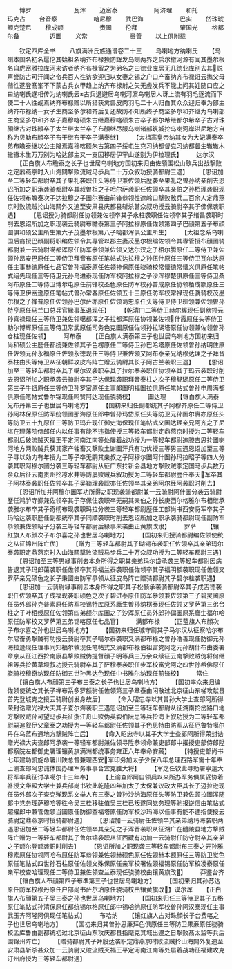 <!-- { "loadSidebar": true } -->
　　博罗　　　　　　　瓦浑
　　迈宻泰　　　　　　阿济理
　　和托　　　　　　　玛克占
　　台音察　　　　　　喀尼穆
　　武巴海　　　　　　巴实
　　岱珠琥　　　　　　额克楚尼
　　穆成额　　　　　　赉圗
　　伦拜　　　　　　　肇国光
　　格都尔备　　　　　迈圗
　　义常　　　　　　　赉善
　　以上俱附载















　　钦定四库全书
　　八旗满洲氏族通谱卷二十三
　　乌喇地方纳喇氏
　　【乌喇本国名初名扈伦其始祖名纳齐布禄独防辉发乌喇两界之启尔撤河源有闻其墨尔根名自虎宻雅拉库河来访者纳齐布禄留之为弟名之曰徳业库居无几徳业库别去其説声誉防古可汗闻之令兵百人徃访欲迎归以女妻之锡之户口产畜纳齐布禄诳云擕父母偕徃遂登髙峯不下蒙古兵衣甲趋上纳齐布禄射之矢无虗发兵不能上问其姓随口应之曰纳喇氏遂相传为纳喇氏云古兵退避居乌喇河濵乌喇居人讶上流有羽毛逐流而下使二十人徃觇焉纳齐布禄赠以所猎获禽兽皮肉羽毛二十人归白其众众迎归奉为部主纳齐布禄纳一女子生商坚多尔和齐后复还故防不知所终子商坚多尔和齐继为乌喇部主商坚多尔和齐卒子嘉穆喀硕朱古继嘉穆喀硕朱古卒子都尔希继都尔希卒子古对珠顔继古对珠顔卒子太兰继太兰卒子布顔继尽服乌喇诸部筑城扵乌喇河岸洪尼地方自称为贝勒布顔卒子布干继布干卒子满泰继】
　　【太祖髙皇帝纳其女为大妃满泰卒弟布瞻泰继以公主降焉嘉穆喀硕朱古第四子绥屯生克习纳都督克习纳都督生辙辙木辙辙木生万万别为哈达部主又一支因移居伊罕山遂别为伊拉理氏】
　　达尔汉
　　【正白旗人布瞻泰之长子也世居乌喇地方国初来归由佐领围松山敌兵出战撃败之定鼎燕京时入山海闗撃败流贼马歩兵二十万众叙功授骑都尉三遇】
　　【恩诏加至二等轻车都尉卒其子果礼袭职任头等侍卫兼佐领后歴袭至果礼之曽孙纳亲削去恩诏所加之职承袭骑都尉卒其叔曽祖之子哈尔萨袭职任佐领卒其亲伯之孙栢理袭职现任佐领布瞻泰次子达拉穆之子圗尔赛由前锋叅领徃遮岭口撃败敌兵二百余人定鼎燕京时败流贼扵山海闗外又追至安肃县庆都县斩杀甚众叙功授云骑尉卒其子佛保袭职遇】
　　【恩诏授为骑都尉任协领兼佐领卒其子永柱袭职任佐领卒其子绪昌袭职时削去恩诏所加之职现袭云骑尉布瞻泰第三子阿拉穆原任佐领第四子巴顔第五子布顔圗俱和硕公主所生第六子茂墨尔根第八子噶都浑俱公主所生】
　　【太祖念系乌喇国后裔授巴顔副将职编佐领令其専管以郡主妻茂墨尔根编佐领令其専管授布顔圗骑都尉兼一云骑尉噶都浑原任防军叅领兼佐领又达尔汉之子栢尔腾原任二等侍卫兼佐领孙昂安巴原任二等侍卫拜音布原任笔帖式达拉穆之孙伍什原任三等侍卫瓦尔达原任主事赫徳原任七品官曽孙福泰原任佐领神保原任骁骑校常懐徳常懐义俱原任笔帖式绍先现任三等侍卫元孙乌进泰现任防军校阿拉穆之子沙浑穆楚俱原任三等侍卫桑阿布原任二等侍卫博尔屯原任前锋校丕色原任防军校孙普成原任协领栢成额原任三等侍卫伊宻逊原任笔帖式曽孙常春原任佐领五十三原任防军校常禄现任骁骑校茂墨尔根之子禅普原任佐领孙巴尔萨亦原任佐领蔼忠原任头等侍卫侍卫班领兼佐领曽孙特亨原任马兰口总兵官縁事革退现任】
　　【乾清门二等侍卫赫尔辉现任副叅领元孙喜禄现任三等侍卫兼佐领噶都浑之子拉都浑原任协领兼佐领什霞原任头等侍卫勒尔博辉原任三等侍卫常武原任司务色克圗原任佐领孙拉瑚塔原任协领兼佐领曽孙仓柱现任佐领】
　　阿布泰
　　【正白旗人满泰第三子也世居乌喇地方国初来归尚和硕公主歴任都统兼佐领其子色楞原任二等侍卫孙巴哈塔原任佐领曽孙纳明住原任佐领元孙永福原任佐领永徳现任三等侍卫兼佐领又阿布泰亲兄纳穆达理之子拜音泰柱由头等侍卫从征朝鲜攻皮岛阵亡赠云骑尉其长子阿古兰袭职三遇】
　　【恩诏加至三等轻车都尉卒其子噶尔汉袭职卒其子拉尔泰袭职任协领卒其子玛云袭职时削去恩诏所加之职承袭云骑尉卒其子达保现袭职拜音泰柱之次子穆舒瑚原任二等侍卫第三子牛钮原任三等侍卫孙罗宻原任主事郎圗明福圗拉俱原任笔帖式曽孙申周满都俱原任笔帖式鲁尔锦现任鸣赞阿达现任骁骑校】
　　圗达理
　　【镶白旗人满泰兄布丹第三子也世居乌喇地方】
　　【国初来归任副都统其子阿穆齐原任二等侍卫孙阿林保原任防军统领圗那海原任郎中曽孙玛岱原任头等防卫元孙圗尔賔亦原任头等防卫五十九原任三等防卫玛升现任御史海保现任笔帖式又圗达理亲兄阿齐之子尼堪在理藩院侍郎任内以任事有能不违指使授三等轻车都尉定鼎燕京时授为二等轻车都尉后破流贼灭福王平定河南江南等处屡着战功授为一等轻车都尉追滕吉思扵圗喇河地方两败贼兵获其家产牲畜又撃败土谢圗汗兵有功优授三等男三遇恩诏加至三等子寻以効力有年授为二等子卒无嗣其亲叔之子阿穆尔圗阿什圗孙玛拉昭子等四人分袭其职阿穆尔圗分袭三等轻车都尉从征广东扵新会县地方撃败贼李定国马步兵数万余众后征云南贵州扵凉水井等防屡败贼兵叙功授为二等轻车都尉歴任奉天军卒其子阿林泰袭职任佐领卒其子吴勒理袭职亦任佐领卒其亲弟阿尔经阿袭职时削去】
　　【恩诏所加并阿穆尔圗军功所得之职现袭骑都尉兼一云骑尉阿什圗分袭云骑尉歴任鸿胪寺卿兼佐领卒其子存保住袭职卒无嗣其亲伯之孙长庚西尔格雅尔布相继承袭雅尔布卒其子奇彻布现袭职玛拉分袭三等轻车都尉歴任工部尚书西安将军卒其子玛哈达袭职歴任副都统卒其子同顺袭职时削去恩诏所加之职承袭骑都尉现任副防军叅领兼佐领昭子分袭三等轻车都尉后縁事未袭由正黄旗改隶】
　　罗萨
　　【镶红旗人布顔次子布尔喜之孙也世居乌喇地方】
　　【国初来归授骑都尉编佐领使统之从征锦州阵亡优】
　　【赠为三等轻车都尉其子瑚锡布袭职任佐领卒其亲弟玛尔泰袭职定鼎燕京时入山海闗撃败流贼马步兵二十万众叙功授为二等轻车都尉三遇】
　　【恩诏加至三等男縁事削去本身所得之职其亲弟玛尔岱承袭三等轻车都尉因病告退其子玛郎蔼袭职任佐领卒其孙福兰泰袭职任佐领卒其子福明额袭职现任佐领又罗萨亲兄硕色之长子秉圗由防军叅领从征皮岛阵亡赠骑都尉其子碧尔柱袭职遇】
　　【恩诏加一云骑尉縁事削去本身所得之职其子松额承袭骑都尉卒其子成吉徳袭职任佐领卒其子成福现袭职硕色之次子碧进泰原任防军叅领兼佐领第三子碧灵圗原任员外郎孙克普素原任防军校锡特库原系廕生曽孙纳楞泰现任佐领又罗萨第三弟台柱之子叶栢绶原任佐领第四弟额尔库圗之子沙浑原任员外郎孙偏圗原系廕生福尔哈原任防军校又罗萨第五弟锡喀原任七品官】
　　满都布禄
　　【正蓝旗人布顔次子布尔喜之孙也世居乌喇地方】
　　【国初来归任城守尉其子马尔汉从征察哈尔布尔尼奋勇撃贼有功授云骑尉卒其子噶尔泰袭职又满都布禄之曽孙浩善现任防御元孙海拉逊现任理事同知福尔敦现任笔帖式又满都布禄伯祖富党阿之元孙胡什布由委署章京从征江西扵南康县撃败贼伪提督顔子明等兵三万余众续征云南撃败贼伪将何继祖等兵扵黄草坝叙功授云骑尉卒其子萨穆泰袭职任步军校富党阿之四世孙希佛原任骁骑校穆奇纳现任防御五世孙黑达色现任中书雅尔纳现任前锋校】
　　常住
　　【镶白旗人布顔第三子布三泰之长子也世居乌喇地方】
　　【国初率众来归编佐领使统之其长子禅布系多罗额驸任佐领第三子章泰由闲散过北京征山东梯攻献县首先登城克之授云骑尉创发身故后】
　　【命入昭忠寺以其曽孙大学士查郎阿所得荣封诰赠光禄大夫其子查尔海袭职三遇恩诏加至三等轻车都尉从征湖南扵岔路口地方撃败贼孙可望马歩兵征浙江舟山败伪英毅伯阮思等兵扵海上叙功授为二等轻车都尉嗣追叙伊父章泰之功授为一等轻车都尉任佐领其子色思特由防军从征厄鲁特噶尔丹在乌蓝布通地方撃贼阵亡后】
　　【命入昭忠寺以其子大学士查郎阿所得荣封诰赠光禄大夫查郎阿承袭一等轻车都尉兼佐领寻陞叅领命兼吏部郎中擢授吏部侍郎陞都察院左都御史署理镶黄旗满洲都统事务雍正六年奉命安藏】
　　【特授吏部尚书七年建功凯旋命署川陕总督兼理西安军印务加太子少保八年总理西路军需十年奉上谕查郎阿忠诚体国办理军务事事合宜克胜大将】
　　【军之任钦此寻勅署寜逺大将军率兵征讨凖噶尔十三年奉】
　　【上谕查郎阿自领兵以来所办军务俱属妥协着补授文华殿大学士兼兵部尚书钦此乾隆四年加太子太保兼议政大臣其长子迈拉逊现任员外郎次子查克殚现系文举人布三泰之曽孙沙纳海原任头等防卫兼佐领拉圗浑随郎中党务理萨穆哈等徃令吴三桂移驻值吴三桂已叛遂同党务理等驰报逆信由笔帖式超擢郎中兼管佐领当圗原任防御查福塔原任防军校沙玛海以任事有能不违指使授云骑尉定鼎燕京时授骑都尉遇】
　　【恩诏加一云骑尉任佐领卒其亲弟纳玛海袭职两遇恩诏加至二等轻车都尉任佐领卒其亲兄之子浑晋袭职从征湖广在醴陵县地方撃贼阵亡赠为一等轻车都尉其子鲁尔锦袭职从征西藏有功加一云骑尉任防守尉卒其亲弟之子额尔登额袭职时削去】
　　【恩诏所加之职现袭三等轻车都尉布三泰之元孙雅穆素原任协领阿哈布原任防军叅领兼佐领赫硕色原任佐领赫本额原任三等防卫觉色原任笔帖式四世孙石柱原任佐领文殊保原任亲军校署佐领福锡原任防军校凌泰原任亲军校查哈理现任二等侍卫兼佐领查兰泰现任骁骑校由镶黄旗改】
　　莽鉴台齐
　　【镶白旗人布顔第四子布凖第三子也世居乌喇地方】
　　【国初来归其孙苏达原任防军校穆丹原任户部尚书萨尔珀原任骁骑校由镶黄旗改】谟尔浑
　　【正白旗人布顔第五子吴三泰之孙也世居乌喇地方】
　　【国初来归任三等侍卫其子五格原任笔帖式孙清保原任都统锡尔格原任郎中锡哈纳原任防军校曽孙阿汉泰现任主事武玉齐阿隆阿俱现任笔帖式】
　　布哈纳
　　【镶红旗人古对珠顔长子台费喀之子也世居乌喇地方】
　　【国初来归其曽孙思亷拜色俱原任三等防卫果亷原任骁骑校孟库鲁由副都统初过北京征山东攻庆都县指麾克其城出邉之日撃败髙太监等兵后围锦州阵亡】
　　【赠骑都尉其子拜殷达袭职定鼎燕京时败流贼扵山海闗外复追至安肃县斩杀甚众加一云骑尉又破流贼灭福王平定河南江南等处屡着战功征福建攻克汀州府授为三等轻车都尉遇】
